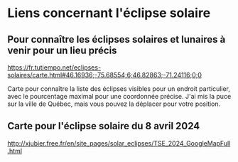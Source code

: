 # Liens concernant l'éclipse solaire

## Pour connaître les éclipses solaires et lunaires à venir pour un lieu précis

<https://fr.tutiempo.net/eclipses-solaires/carte.html#46.16936;-75.68554;6;46.82863;-71.24116;0;0>

Carte pour connaître la liste des éclipses visibles pour un endroit particulier, avec le pourcentage maximal pour une coordonnée précise. J'ai mis la puce sur la ville de Québec, mais vous pouvez la déplacer pour votre position.

## Carte pour l'éclipse solaire du 8 avril 2024

<http://xjubier.free.fr/en/site_pages/solar_eclipses/TSE_2024_GoogleMapFull.html>

